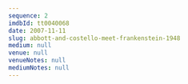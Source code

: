 ```yaml
---
sequence: 2
imdbId: tt0040068
date: 2007-11-11
slug: abbott-and-costello-meet-frankenstein-1948
medium: null
venue: null
venueNotes: null
mediumNotes: null
---
```


